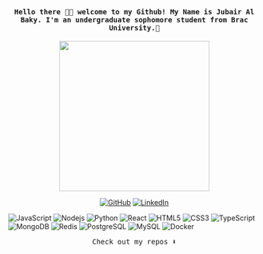 
<h4 align="center"><samp> Hello there 👋🏾  welcome to my Github! My Name is Jubair Al Baky. I'm an undergraduate sophomore student
from Brac University.🐍 </samp></h4>

<p align="center">
  <img width="300" src="https://media.giphy.com/media/bGmzbqDKcmvyU/giphy.gif?cid=ecf05e479sqx4hhebffbercv1ks3zcscrj4x0f8c78x9i04f&ep=v1_stickers_related&rid=giphy.gif&ct=s">
</p>

<p align="center">
    <a href="https://github.com/tatakae-baky" target="_blank"><img alt="GitHub" src="https://img.shields.io/badge/tatakae-baky?style=flat-square&logo=Github&logoColor=white&labelColor=%230D1117&color=%230D1117"></a>
    <a href="https://www.linkedin.com/in/jubair-al-baky/" target="_blank"><img alt="LinkedIn" src="https://img.shields.io/badge/-LinkedIn-0077B5?style=flat-square&logo=Linkedin&logoColor=white"></a>
</p>

![JavaScript](https://img.shields.io/badge/-JavaScript-black?style=flat-square&logo=javascript)
![Nodejs](https://img.shields.io/badge/-Nodejs-black?style=flat-square&logo=Node.js)
![Python](https://img.shields.io/badge/-Python-black?style=flat-square&logo=Python)
![React](https://img.shields.io/badge/-React-black?style=flat-square&logo=react)
![HTML5](https://img.shields.io/badge/-HTML5-E34F26?style=flat-square&logo=html5&logoColor=white)
![CSS3](https://img.shields.io/badge/-CSS3-1572B6?style=flat-square&logo=css3)
![TypeScript](https://img.shields.io/badge/-TypeScript-007ACC?style=flat-square&logo=typescript)
![MongoDB](https://img.shields.io/badge/-MongoDB-black?style=flat-square&logo=mongodb)
![Redis](https://img.shields.io/badge/-Redis-black?style=flat-square&logo=Redis)
![PostgreSQL](https://img.shields.io/badge/-PostgreSQL-336791?style=flat-square&logo=postgresql)
![MySQL](https://img.shields.io/badge/-MySQL-black?style=flat-square&logo=mysql)
![Docker](https://img.shields.io/badge/-Docker-black?style=flat-square&logo=docker)  
<p align="center"><samp>
Check out my repos ⬇️  
  </samp>
</p>
